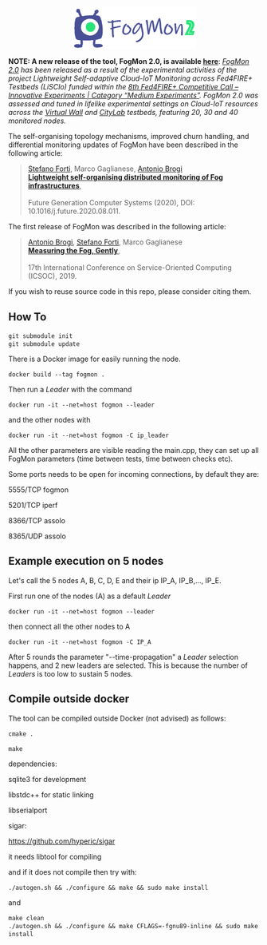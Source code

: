 <center>
<img src="https://github.com/di-unipi-socc/FogMon/blob/master/img/logofogmon.png?raw=true" alt="Home Screen" width="250" />
</center>

**NOTE: A new release of the tool, FogMon 2.0, is available [here](https://github.com/di-unipi-socc/FogMon/tree/liscio-2.0)**: *[FogMon 2.0](https://github.com/di-unipi-socc/FogMon/tree/liscio-2.0) has been released as a result of the experimental activities of the project *Lightweight Self-adaptive Cloud-IoT Monitoring across Fed4FIRE+ Testbeds (LiSCIo)* funded within the [*8th Fed4FIRE+ Competitive Call – Innovative Experiments | Category “Medium Experiments”*](https://www.fed4fire.eu/news/discover-the-8th-open-call-winners/). FogMon 2.0 was assessed and tuned in lifelike experimental settings on Cloud-IoT resources across the [Virtual Wall](https://www.fed4fire.eu/testbeds/virtual-wall/) and [CityLab](https://www.fed4fire.eu/testbeds/citylab/) testbeds, featuring 20, 30 and 40 monitored nodes.*

The self-organising topology mechanisms, improved churn handling, and differential monitoring updates of FogMon have been described in the following article:

> [Stefano Forti](http://pages.di.unipi.it/forti), Marco Gaglianese, [Antonio Brogi](http://pages.di.unipi.it/brogi) <br>
> [**Lightweight self-organising distributed monitoring of Fog infrastructures**](https://doi.org/10.1016/j.future.2020.08.011), <br>	
> Future Generation Computer Systems (2020), DOI: 10.1016/j.future.2020.08.011. 

The first release of FogMon was described in the following article:

> [Antonio Brogi](http://pages.di.unipi.it/brogi), [Stefano Forti](http://pages.di.unipi.it/forti), Marco Gaglianese <br>
> [**Measuring the Fog, Gently**](https://doi.org/10.1007/978-3-030-33702-5_40), <br>	
> 17th International Conference on Service-Oriented Computing (ICSOC), 2019. 

If you wish to reuse source code in this repo, please consider citing them.

## How To
```
git submodule init
git submodule update
```

There is a Docker image for easily running the node.

```
docker build --tag fogmon .
```

Then run a _Leader_ with the command
```
docker run -it --net=host fogmon --leader
```
and the other nodes with
```
docker run -it --net=host fogmon -C ip_leader
```
All the other parameters are visible reading the main.cpp, they can set up all FogMon parameters (time between tests, time between checks etc).

Some ports needs to be open for incoming connections, by default they are:

5555/TCP fogmon

5201/TCP iperf

8366/TCP assolo

8365/UDP assolo

## Example execution on 5 nodes
Let's call the 5 nodes A, B, C, D, E and their ip IP_A, IP_B,..., IP_E.

First run one of the nodes (A) as a default _Leader_
```
docker run -it --net=host fogmon --leader
```
then connect all the other nodes to A
```
docker run -it --net=host fogmon -C IP_A
```
After 5 rounds the parameter "--time-propagation" a _Leader_ selection happens, and 2 new leaders are selected. This is because the number of _Leaders_ is too low to sustain 5 nodes.


## Compile outside docker

The tool can be compiled outside Docker (not advised) as follows:

```
cmake .
```
```
make
```
dependencies:

sqlite3 for development

libstdc++ for static linking

libserialport

sigar:

https://github.com/hyperic/sigar

it needs libtool for compiling

and if it does not compile then try with:
```
./autogen.sh && ./configure && make && sudo make install
```
and
```
make clean
./autogen.sh && ./configure && make CFLAGS=-fgnu89-inline && sudo make install
```

